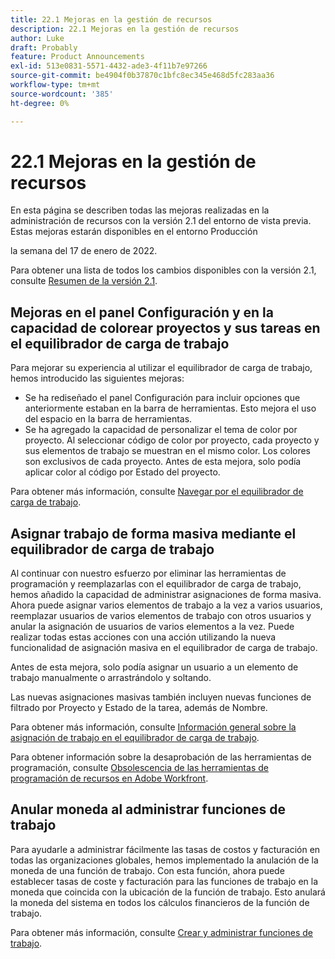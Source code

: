 ```yaml
---
title: 22.1 Mejoras en la gestión de recursos
description: 22.1 Mejoras en la gestión de recursos
author: Luke
draft: Probably
feature: Product Announcements
exl-id: 513e0831-5571-4432-ade3-4f11b7e97266
source-git-commit: be4904f0b37870c1bfc8ec345e468d5fc283aa36
workflow-type: tm+mt
source-wordcount: '385'
ht-degree: 0%

---
```


# 22.1 Mejoras en la gestión de recursos

En esta página se describen todas las mejoras realizadas en la administración de recursos con la versión 2.1 del entorno de vista previa. Estas mejoras estarán disponibles en el entorno Producción

<!--
<MadCap:conditionalText data-mc-conditions="QuicksilverOrClassic.Draft mode">
in January 2022
</MadCap:conditionalText>
-->

la semana del 17 de enero de 2022.

Para obtener una lista de todos los cambios disponibles con la versión 2.1, consulte [Resumen de la versión 2.1](../../../product-announcements/product-releases/22.1-release-activity/22-1-release-overview.md).

## Mejoras en el panel Configuración y en la capacidad de colorear proyectos y sus tareas en el equilibrador de carga de trabajo

Para mejorar su experiencia al utilizar el equilibrador de carga de trabajo, hemos introducido las siguientes mejoras:

* Se ha rediseñado el panel Configuración para incluir opciones que anteriormente estaban en la barra de herramientas. Esto mejora el uso del espacio en la barra de herramientas.
* Se ha agregado la capacidad de personalizar el tema de color por proyecto. Al seleccionar código de color por proyecto, cada proyecto y sus elementos de trabajo se muestran en el mismo color. Los colores son exclusivos de cada proyecto. Antes de esta mejora, solo podía aplicar color al código por Estado del proyecto.

Para obtener más información, consulte [Navegar por el equilibrador de carga de trabajo](../../../resource-mgmt/workload-balancer/navigate-the-workload-balancer.md).

## Asignar trabajo de forma masiva mediante el equilibrador de carga de trabajo

Al continuar con nuestro esfuerzo por eliminar las herramientas de programación y reemplazarlas con el equilibrador de carga de trabajo, hemos añadido la capacidad de administrar asignaciones de forma masiva. Ahora puede asignar varios elementos de trabajo a la vez a varios usuarios, reemplazar usuarios de varios elementos de trabajo con otros usuarios y anular la asignación de usuarios de varios elementos a la vez. Puede realizar todas estas acciones con una acción utilizando la nueva funcionalidad de asignación masiva en el equilibrador de carga de trabajo.

Antes de esta mejora, solo podía asignar un usuario a un elemento de trabajo manualmente o arrastrándolo y soltando.

Las nuevas asignaciones masivas también incluyen nuevas funciones de filtrado por Proyecto y Estado de la tarea, además de Nombre.

Para obtener más información, consulte [Información general sobre la asignación de trabajo en el equilibrador de carga de trabajo](../../../resource-mgmt/workload-balancer/assign-work-in-workload-balancer.md).

Para obtener información sobre la desaprobación de las herramientas de programación, consulte [Obsolescencia de las herramientas de programación de recursos en Adobe Workfront](../../../resource-mgmt/resource-mgmt-overview/deprecate-resource-scheduling.md).

## Anular moneda al administrar funciones de trabajo

Para ayudarle a administrar fácilmente las tasas de costos y facturación en todas las organizaciones globales, hemos implementado la anulación de la moneda de una función de trabajo. Con esta función, ahora puede establecer tasas de coste y facturación para las funciones de trabajo en la moneda que coincida con la ubicación de la función de trabajo. Esto anulará la moneda del sistema en todos los cálculos financieros de la función de trabajo.

Para obtener más información, consulte [Crear y administrar funciones de trabajo](../../../administration-and-setup/set-up-workfront/organizational-setup/create-manage-job-roles.md).

